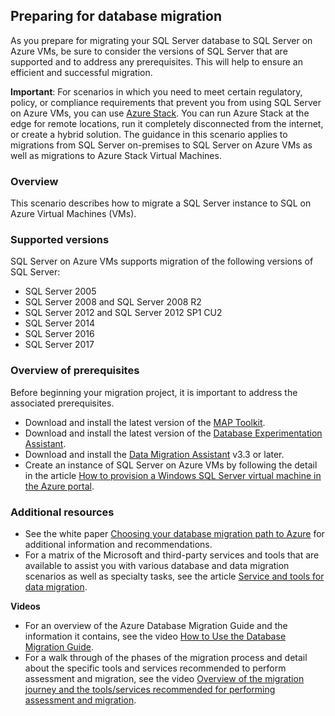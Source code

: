 ## Preparing for database migration
As you prepare for migrating your SQL Server database to SQL Server on Azure VMs, be sure to consider the versions of SQL Server that are supported and to address any prerequisites. This will help to ensure an efficient and successful migration.

**Important**: For scenarios in which you need to meet certain regulatory, policy, or compliance requirements that prevent you from using SQL Server on Azure VMs, you can use [Azure Stack](https://azure.microsoft.com/overview/azure-stack/). You can run Azure Stack at the edge for remote locations, run it completely disconnected from the internet, or create a hybrid solution.
The guidance in this scenario applies to migrations from SQL Server on-premises to SQL Server on Azure VMs as well as migrations to Azure Stack Virtual Machines.

### Overview
This scenario describes how to migrate a SQL Server instance to SQL on Azure Virtual Machines (VMs).

### Supported versions

SQL Server on Azure VMs supports migration of the following versions of SQL Server:

* SQL Server 2005
* SQL Server 2008 and SQL Server 2008 R2
* SQL Server 2012 and SQL Server 2012 SP1 CU2
* SQL Server 2014
* SQL Server 2016
* SQL Server 2017

### Overview of prerequisites

Before beginning your migration project, it is important to address the associated prerequisites.

* Download and install the latest version of the [MAP Toolkit](http://go.microsoft.com/fwlink/?LinkID=316883).
* Download and install the latest version of the [Database Experimentation Assistant](https://www.microsoft.com/en-us/download/details.aspx?id=54090).
* Download and install the [Data Migration Assistant](https://www.microsoft.com/download/details.aspx?id=53595) v3.3 or later.
* Create an instance of SQL Server on Azure VMs by following the detail in the article [How to provision a Windows SQL Server virtual machine in the Azure portal](https://docs.microsoft.com/en-us/azure/virtual-machines/windows/sql/virtual-machines-windows-portal-sql-server-provision).

### Additional resources

* See the white paper [Choosing your database migration path to Azure](https://aka.ms/dbmigratewp) for additional information and recommendations.
* For a matrix of the Microsoft and third-party services and tools that are available to assist you with various database and data migration scenarios as well as specialty tasks, see the article [Service and tools for data migration](https://docs.microsoft.com/azure/dms/dms-tools-matrix).

**Videos**

* For an overview of the Azure Database Migration Guide and the information it contains, see the video [How to Use the Database Migration Guide](https://azure.microsoft.com/resources/videos/how-to-use-the-azure-database-migration-guide/).
* For a walk through of the phases of the migration process and detail about the specific tools and services recommended to perform assessment and migration, see the video [Overview of the migration journey and the tools/services recommended for performing assessment and migration](https://azure.microsoft.com/resources/videos/overview-of-migration-and-recommended-tools-services/).